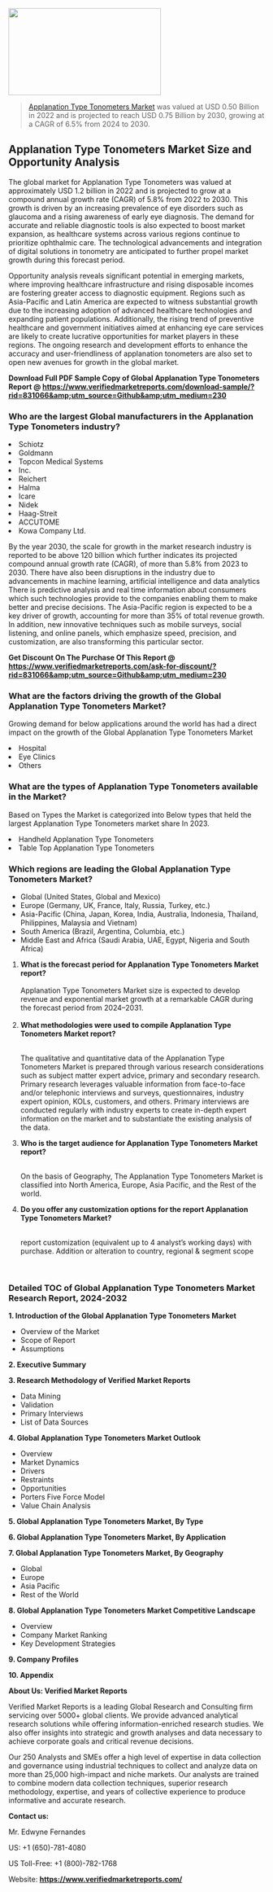 <img src="https://ffe5etoiles.com/wp-content/uploads/2024/12/MST1-300x171.png" alt="" width="300" height="171" class="alignnone size-medium wp-image-20088" /><blockquote><p><p><a href="https://www.verifiedmarketreports.com/download-sample/?rid=831066&utm_source=Github&utm_medium=230" target="_blank">Applanation Type Tonometers Market</a> was valued at USD 0.50 Billion in 2022 and is projected to reach USD 0.75 Billion by 2030, growing at a CAGR of 6.5% from 2024 to 2030.</p></blockquote><p><h2>Applanation Type Tonometers Market Size and Opportunity Analysis</h2><p>The global market for Applanation Type Tonometers was valued at approximately USD 1.2 billion in 2022 and is projected to grow at a compound annual growth rate (CAGR) of 5.8% from 2022 to 2030. This growth is driven by an increasing prevalence of eye disorders such as glaucoma and a rising awareness of early eye diagnosis. The demand for accurate and reliable diagnostic tools is also expected to boost market expansion, as healthcare systems across various regions continue to prioritize ophthalmic care. The technological advancements and integration of digital solutions in tonometry are anticipated to further propel market growth during this forecast period.</p><p>Opportunity analysis reveals significant potential in emerging markets, where improving healthcare infrastructure and rising disposable incomes are fostering greater access to diagnostic equipment. Regions such as Asia-Pacific and Latin America are expected to witness substantial growth due to the increasing adoption of advanced healthcare technologies and expanding patient populations. Additionally, the rising trend of preventive healthcare and government initiatives aimed at enhancing eye care services are likely to create lucrative opportunities for market players in these regions. The ongoing research and development efforts to enhance the accuracy and user-friendliness of applanation tonometers are also set to open new avenues for growth in the global market.</p></p><p class=""><strong>Download Full PDF Sample Copy of Global Applanation Type Tonometers Report @ <a href="https://www.verifiedmarketreports.com/download-sample/?rid=831066&amp;utm_source=Github&amp;utm_medium=230" target="_blank">https://www.verifiedmarketreports.com/download-sample/?rid=831066&amp;utm_source=Github&amp;utm_medium=230</a></strong></p><h3 id="" class="">Who are the largest Global manufacturers in the Applanation Type Tonometers industry?</h3><p><li>Schiotz</li><li> Goldmann</li><li> Topcon Medical Systems</li><li> Inc.</li><li> Reichert</li><li> Halma</li><li> Icare</li><li> Nidek</li><li> Haag-Streit</li><li> ACCUTOME</li><li> Kowa Company Ltd.</li></p><div class=""><div class="" dir="" data-message-author-role="" data-message-id="" data-message-model-slug=""><div class=""><div class=""><div class=""><div class="" dir="" data-message-author-role="" data-message-id="" data-message-model-slug=""><div class=""><div class=""><p>By the year 2030, the scale for growth in the market research industry is reported to be above 120 billion which further indicates its projected compound annual growth rate (CAGR), of more than 5.8% from 2023 to 2030. There have also been disruptions in the industry due to advancements in machine learning, artificial intelligence and data analytics There is predictive analysis and real time information about consumers which such technologies provide to the companies enabling them to make better and precise decisions. The Asia-Pacific region is expected to be a key driver of growth, accounting for more than 35% of total revenue growth. In addition, new innovative techniques such as mobile surveys, social listening, and online panels, which emphasize speed, precision, and customization, are also transforming this particular sector.</p><p><strong>Get Discount On The Purchase Of This Report @&nbsp; <a href="https://www.verifiedmarketreports.com/ask-for-discount/?rid=831066&amp;utm_source=Github&amp;utm_medium=230" target="_blank">https://www.verifiedmarketreports.com/ask-for-discount/?rid=831066&amp;utm_source=Github&amp;utm_medium=230</a></strong></p></div></div></div></div></div></div></div></div><h3 id="" class="">What are the factors driving the growth of the Global Applanation Type Tonometers Market?</h3><p id="" class="">Growing demand for below applications around the world has had a direct impact on the growth of the Global Applanation Type Tonometers Market</p><p id="" class=""><li>Hospital</li><li> Eye Clinics</li><li> Others</li></p><h3 id="" class="">What are the types of Applanation Type Tonometers available in the Market?</h3><p id="" class="">Based on Types the Market is categorized into Below types that held the largest Applanation Type Tonometers market share In 2023.</p><p id="" class=""><li>Handheld Applanation Type Tonometers</li><li> Table Top Applanation Type Tonometers</li></p><h3 id="" class="">Which regions are leading the Global Applanation Type Tonometers Market?</h3><ul><li>Global (United States, Global and Mexico)</li><li>Europe (Germany, UK, France, Italy, Russia, Turkey, etc.)</li><li>Asia-Pacific (China, Japan, Korea, India, Australia, Indonesia, Thailand, Philippines, Malaysia and Vietnam)</li><li>South America (Brazil, Argentina, Columbia, etc.)</li><li>Middle East and Africa (Saudi Arabia, UAE, Egypt, Nigeria and South Africa)</li></ul><p><ol><li><strong>What is the forecast period for Applanation Type Tonometers Market report?<br /></strong><br /><span data-sheets-root="1" data-sheets-value="{&quot;1&quot;:2,&quot;2&quot;:&quot;XXXX size is expected to develop revenue and exponential market growth at a remarkable CAGR during the forecast period from 2024&ndash;2030.&quot;}" data-sheets-userformat="{&quot;2&quot;:12674,&quot;4&quot;:{&quot;1&quot;:2,&quot;2&quot;:16776960},&quot;10&quot;:2,&quot;11&quot;:0,&quot;15&quot;:&quot;Arial&quot;,&quot;16&quot;:12}">Applanation Type Tonometers Market size is expected to develop revenue and exponential market growth at a remarkable CAGR during the forecast period from 2024&ndash;2031.</span><br /><br /></li><li><strong>What methodologies were used to compile Applanation Type Tonometers Market report?<br /><br /></strong><p>The qualitative and quantitative data of the&nbsp;Applanation Type Tonometers Market is prepared through various research considerations such as subject matter expert advice, primary and secondary research. Primary research leverages valuable information from face-to-face and/or telephonic interviews and surveys, questionnaires, industry expert opinion, KOLs, customers, and others. Primary interviews are conducted regularly with industry experts to create in-depth expert information on the market and to substantiate the existing analysis of the data.&nbsp;</p></li><li><strong>Who is the target audience for Applanation Type Tonometers Market report?<br /><br /></strong><p>On the basis of Geography, The&nbsp;Applanation Type Tonometers Market is classified into North America, Europe, Asia Pacific, and the Rest of the world.</p></li><li><strong>Do you offer any customization options for the report Applanation Type Tonometers Market?<br /><br /></strong><p>report customization (equivalent up to 4 analyst&rsquo;s working days) with purchase. Addition or alteration to country, regional &amp; segment scope</p><p>&nbsp;</p></li></ol></p><h3 id="" class="">Detailed TOC of Global Applanation Type Tonometers Market Research Report, 2024-2032</h3><p id="" class=""><strong>1. Introduction of the Global Applanation Type Tonometers Market</strong></p><ul><li>Overview of the Market</li><li>Scope of Report</li><li>Assumptions</li></ul><p id="" class=""><strong>2. Executive Summary</strong></p><p id="" class=""><strong>3. Research Methodology of&nbsp;Verified Market Reports</strong></p><ul><li>Data Mining</li><li>Validation</li><li>Primary Interviews</li><li>List of Data Sources</li></ul><p id="" class=""><strong>4. Global Applanation Type Tonometers Market Outlook</strong></p><ul><li>Overview</li><li>Market Dynamics</li><li>Drivers</li><li>Restraints</li><li>Opportunities</li><li>Porters Five Force Model</li><li>Value Chain Analysis</li></ul><p id="" class=""><strong>5. Global Applanation Type Tonometers Market, By&nbsp;Type</strong></p><p id="" class=""><strong>6. Global Applanation Type Tonometers Market, By Application</strong></p><p id="" class=""><strong>7. Global Applanation Type Tonometers Market, By Geography</strong></p><ul><li>Global</li><li>Europe</li><li>Asia Pacific</li><li>Rest of the World</li></ul><p id="" class=""><strong>8. Global Applanation Type Tonometers Market Competitive Landscape</strong></p><ul><li>Overview</li><li>Company Market Ranking</li><li>Key Development Strategies</li></ul><p id="" class=""><strong>9. Company Profiles</strong></p><p id="" class=""><strong>10. Appendix</strong></p><p id="" class=""><strong>About Us: Verified Market Reports</strong></p><p id="" class="">Verified Market Reports is a leading Global Research and Consulting firm servicing over 5000+ global clients. We provide advanced analytical research solutions while offering information-enriched research studies. We also offer insights into strategic and growth analyses and data necessary to achieve corporate goals and critical revenue decisions.</p><p id="" class="">Our 250 Analysts and SMEs offer a high level of expertise in data collection and governance using industrial techniques to collect and analyze data on more than 25,000 high-impact and niche markets. Our analysts are trained to combine modern data collection techniques, superior research methodology, expertise, and years of collective experience to produce informative and accurate research.</p><p id="" class=""><strong>Contact us:</strong></p><p id="" class="">Mr. Edwyne Fernandes</p><p id="" class="">US: +1 (650)-781-4080</p><p id="" class="">US Toll-Free: +1 (800)-782-1768</p><p id="" class="">Website: <a target="" data-test-app-aware-link=""><strong>https://www.verifiedmarketreports.com/</strong></a></p>
